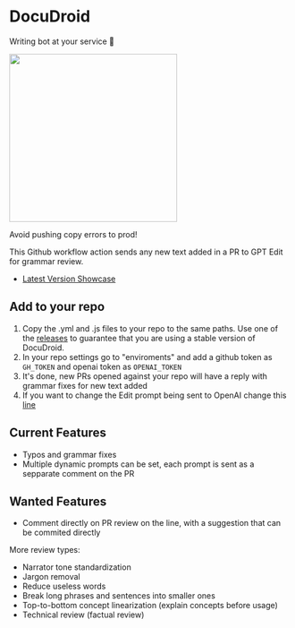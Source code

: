 # DocuDroid

Writing bot at your service 🤖

<img src="https://cdn.discordapp.com/attachments/1009590950894505994/1053057379517878352/Worms_profile_picture_for_robot_that_helps_with_writing_ios_app_a37f5420-29eb-484c-b6fd-7a4f6c0269f1.png" width="300px" />

Avoid pushing copy errors to prod!

This Github workflow action sends any new text added in a PR to GPT Edit for grammar review.

- [Latest Version Showcase](https://github.com/MarcoWorms/DocuDroid/pull/49)

## Add to your repo

1) Copy the .yml and .js files to your repo to the same paths. Use one of the [releases](https://github.com/MarcoWorms/DocuDroid/releases) to guarantee that you are using a stable version of DocuDroid.
2) In your repo settings go to "enviroments" and add a github token as `GH_TOKEN` and openai token as `OPENAI_TOKEN`
3) It's done, new PRs opened against your repo will have a reply with grammar fixes for new text added
4) If you want to change the Edit prompt being sent to OpenAI change this [line](https://github.com/MarcoWorms/actions-test/blob/main/script.js#L34)

## Current Features

- Typos and grammar fixes
- Multiple dynamic prompts can be set, each prompt is sent as a sepparate comment on the PR

## Wanted Features

- Comment directly on PR review on the line, with a suggestion that can be commited directly

More review types:
- Narrator tone standardization
- Jargon removal
- Reduce useless words
- Break long phrases and sentences into smaller ones
- Top-to-bottom concept linearization (explain concepts before usage)
- Technical review (factual review)
